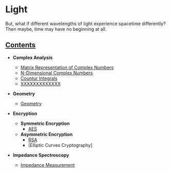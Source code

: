 # Light
<p> But, what if different wavelengths of light experience spacetime differently? Then maybe, time may have no beginning at all.</p>




## [Contents](https://)
- __Complex Analysis__
  - [Matrix Representation of Complex Numbers](https://github.com/Xiuhcoatl-013/Light/blob/main/ComplexAnalysis/Complex_Numbers_Matrix_Representation/Matrix_Representation_of_Complex_Numbers%20.ipynb)
  - [N-Dimensional Complex Numbers](https://github.com/Xiuhcoatl-013/Light/blob/main/ComplexAnalysis/N-Dimensional_Complex_Numbers/N-Dimensional_Complex_Numbers.ipynb)
  - [Countur Integrals](https://github.com/Xiuhcoatl-013/Light/blob/main/ComplexAnalysis/Countur_Integrals/Countur_Integrals.ipynb)
  - [XXXXXXXXXXXXX](https://)

- __Geometry__ 
  - [Geometry](https://github.com/Xiuhcoatl-013/Light/blob/main/Geometry/Geometry.ipynb)
  
- __Encryption__
  - __Symmetric Encryption__
    - [AES](https://)
  - __Asymmetric Encryption__
    - [RSA](https://github.com/Xiuhcoatl-013/Light/blob/main/Encryption/AsymmetricEncryption/RSA/RSA_Algorithm.ipynb)
	- [Elliptic Curves Cryptography]
    	
- __Impedance Spectroscopy__
  - [Impedance Measurement](https://github.com/Xiuhcoatl-013/Light/blob/main/ImpedanceSpectroscopy/ImpedanceMeasurement/ImpedanceMeasurement.ipynb) 